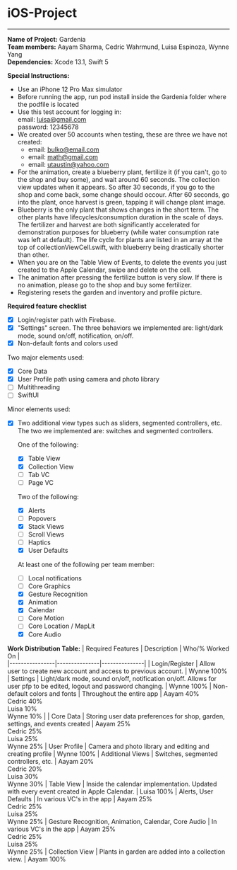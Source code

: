 # iOS-Project
---
**Name of Project:** Gardenia  
**Team members:** Aayam Sharma, Cedric Wahrmund, Luisa Espinoza, Wynne Yang  
**Dependencies:** Xcode 13.1, Swift 5

**Special Instructions:**  
- Use an iPhone 12 Pro Max simulator  
- Before running the app, run pod install inside the Gardenia folder where the podfile is located  
- Use this test account for logging in:  
  email: luisa@gmail.com  
  password: 12345678  
- We created over 50 accounts when testing, these are three we have not created:  
  - email: bulko@email.com
  - email: math@gmail.com
  - email: utaustin@yahoo.com  
- For the animation, create a blueberry plant, fertilize it (if you can't, go to the shop and buy some), and wait around 60 seconds. The collection view updates when it appears. So after 30 seconds, if you go to the shop and come back, some change should occour. After 60 seconds, go into the plant, once harvest is green, tapping it will change plant image.
- Blueberry is the only plant that shows changes in the short term. The other plants have lifecycles/consumption duration in the scale of days. The fertilizer and harvest are both significantly accelerated for demonstration purposes for blueberry (while water consumption rate was left at default). The life cycle for plants are listed in an array at the top of collectionViewCell.swift, with blueberry being drastically shorter than other.
- When you are on the Table View of Events, to delete the events you just created to the Apple Calendar, swipe and delete on the cell.
- The animation after pressing the fertilize button is very slow. If there is no animation, please go to the shop and buy some fertilizer.
- Registering resets the garden and inventory and profile picture.

**Required feature checklist**  
- [x] Login/register path with Firebase.  
- [x] "Settings" screen. The three behaviors we implemented are: light/dark mode, sound on/off, notification, on/off.
- [x] Non-default fonts and colors used

Two major elements used:  
- [x] Core Data  
- [x] User Profile path using camera and photo library
- [ ] Multithreading
- [ ] SwiftUI

Minor elements used:
- [x] Two additional view types such as sliders, segmented controllers, etc. The two we implemented are: switches and segmented controllers.  

  One of the following: 
  - [x] Table View
  - [x] Collection View
  - [ ] Tab VC
  - [ ] Page VC  
  
  Two of the following:  
  
  - [x] Alerts
  - [ ] Popovers
  - [x] Stack Views
  - [ ] Scroll Views
  - [ ] Haptics
  - [x] User Defaults   
  
  At least one of the following per team member:    
  
  - [ ] Local notifications
  - [ ] Core Graphics
  - [x] Gesture Recognition
  - [x] Animation
  - [x] Calendar
  - [ ] Core Motion
  - [ ] Core Location / MapLit
  - [x] Core Audio
  
**Work Distribution Table:**
| Required Features | Description | Who/% Worked On |  
|----------------|---------------|---------------|
| Login/Register | Allow user to create new account and access to previous account. | Wynne 100%
| Settings  | Light/dark mode, sound on/off, notification on/off. Allows for user pfp to be edited, logout and password changing. | Wynne 100%
| Non-default colors and fonts | Throughout the entire app | Aayam 40% <br/> Cedric 40% <br/> Luisa 10% <br/> Wynne 10% |
| Core Data  | Storing user data preferences for shop, garden, settings, and events created | Aayam 25% <br/> Cedric 25% <br/> Luisa 25% <br/> Wynne 25%
| User Profile | Camera and photo library and editing and creating profile | Wynne 100%
| Additional Views | Switches, segmented controllers, etc. | Aayam 20% <br/> Cedric 20% <br/> Luisa 30% <br/> Wynne 30%
| Table View | Inside the calendar implementation. Updated with every event created in Apple Calendar. | Luisa 100%
| Alerts, User Defaults | In various VC's in the app | Aayam 25% <br/> Cedric 25% <br/> Luisa 25% <br/> Wynne 25%
| Gesture Recognition, Animation, Calendar, Core Audio | In various VC's in the app | Aayam 25% <br/> Cedric 25% <br/> Luisa 25% <br/> Wynne 25%
| Collection View | Plants in garden are added into a collection view. | Aayam 100%

 
